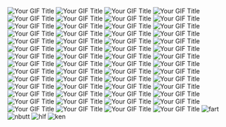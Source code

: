 ![Your GIF Title](https://s1.ezgif.com/tmp/ezgif-17947a0823c9d3.gif) ![Your GIF Title](https://media.discordapp.net/attachments/1085026449741852752/1367588398273007678/IMG_4830.png?ex=68152172&is=6813cff2&hm=8eda24798b919e6f07c263b72dfd59981ca22af7db4caf87d1626c2fcf52241e&=&format=webp&quality=lossless) ![Your GIF Title](https://media.discordapp.net/attachments/1085026449741852752/1367576036958666852/IMG_2866.gif?ex=681515ef&is=6813c46f&hm=291bf00dec6e15752167057cf3b7557faec1c72fac1620dad0658198cdaafcde&=) ![Your GIF Title](https://media.discordapp.net/attachments/1085026449741852752/1367588329096347658/IMG_4835.gif?ex=68152162&is=6813cfe2&hm=2dc770ce27cf1708247b7cea28f489b34a1d9dc3fb2d5ca36dbfecc3d544f8a2&=) ![Your GIF Title](https://media.discordapp.net/attachments/1085026449741852752/1367588399833419786/IMG_4826.png?ex=68152173&is=6813cff3&hm=b247f03bf88059195617c20803dfe07f09824b80f39fd4c2c087c3d0c3df007b&=&format=webp&quality=lossless) ![Your GIF Title](https://media.discordapp.net/attachments/1085026449741852752/1367588447149363421/IMG_4811.png?ex=6815217e&is=6813cffe&hm=d7e55ff324197d0702c764b4040969ee8435080dac866aeab0914df2ed60e5b6&=&format=webp&quality=lossless) ![Your GIF Title](https://media.discordapp.net/attachments/1085026449741852752/1367588447396692060/IMG_4810.gif?ex=6815217e&is=6813cffe&hm=79bcbc74ff6d8a2f9861ba94386ec9a77fe3cca2516b6ff6a60889f37c75724e&=) ![Your GIF Title](https://media.discordapp.net/attachments/1085026449741852752/1367588438685122752/IMG_4814.png?ex=6815217c&is=6813cffc&hm=19cc496928a3a598d5858f5e0ff93d41f1f0044dce9cb9990519755e00bd9678&=&format=webp&quality=lossless) ![Your GIF Title](https://media.discordapp.net/attachments/1085026449741852752/1367569968568471673/IMG_4102.gif?ex=68151048&is=6813bec8&hm=717cdd7617169fb18ec9b5e72b9e628d900a397491ad7036ef1253ba9e09fc66&=) ![Your GIF Title](https://media.discordapp.net/attachments/1085026449741852752/1367575900324888646/IMG_4807.gif?ex=681515ce&is=6813c44e&hm=02dd4718af70dfcb15186fe4b764894e75f8dc3754f4c9b5bf800db119b50f40&=) ![Your GIF Title](https://media.discordapp.net/attachments/1085026449741852752/1367588342723645480/IMG_4834.png?ex=68152165&is=6813cfe5&hm=167d53de3e8509b3424e2e46db4439775b4b12b78f4c0da73671b79d82635685&=&format=webp&quality=lossless) ![Your GIF Title](https://media.discordapp.net/attachments/1085026449741852752/1367588356246212761/IMG_4832.gif?ex=68152168&is=6813cfe8&hm=bac96c3491f6022230fcf8c92fdf55c4dca4eb1336f20e4c1cd0c84e392d3575&=) ![Your GIF Title](https://media.discordapp.net/attachments/1085026449741852752/1367588349144993812/IMG_4833.png?ex=68152166&is=6813cfe6&hm=a7a4143d96d7bd42bb742cd9329ed133d5832689633c9fe33664e5f8389d82b2&=&format=webp&quality=lossless) ![Your GIF Title](https://media.discordapp.net/attachments/1085026449741852752/1367588314793640100/IMG_4836.gif?ex=6815215e&is=6813cfde&hm=db71bc36a0151a80319ad58b6ee05124333fb64cd1a2e8c281924e03062bba9b&=) 
![Your GIF Title](https://media.discordapp.net/attachments/1085026449741852752/1367588398545633350/IMG_4829.gif?ex=68152172&is=6813cff2&hm=702a2dd595bff6d5acd978f7ce10e72ce0411dd23e8d2121feddccbcc7ac9b35&=) ![Your GIF Title](https://media.discordapp.net/attachments/1085026449741852752/1367588398927319212/IMG_4828.gif?ex=68152172&is=6813cff2&hm=acc09084fc260042c337dc0f4f14a02fba745fc1cf42577d75ac55395c138475&=) ![Your GIF Title](https://media.discordapp.net/attachments/1085026449741852752/1367588399392751706/IMG_4827.gif?ex=68152172&is=6813cff2&hm=80194c1aedbbfbd59f4046cf6e4143428be9111dde7377b5d64d7c85f038acd3&=) ![Your GIF Title](https://media.discordapp.net/attachments/1085026449741852752/1367588400089137254/IMG_4825.png?ex=68152173&is=6813cff3&hm=9de512231f43e6eccc83daba38b1224679de5d2974755778bd95a110b47c5c1e&=&format=webp&quality=lossless) ![Your GIF Title](https://media.discordapp.net/attachments/1085026449741852752/1367588400558899260/IMG_4823.gif?ex=68152173&is=6813cff3&hm=63518e64bce706de6ecae138eb1aa16e531d656e92b0d7f53fd03cb64ae4ba0b&=) ![Your GIF Title](https://media.discordapp.net/attachments/1085026449741852752/1367588400999305216/IMG_4822.gif?ex=68152173&is=6813cff3&hm=4018d1ed37ecae20c7430c5cf27818b069c7df61664837b6a68fab09a0e0657d&=) ![Your GIF Title](https://media.discordapp.net/attachments/1085026449741852752/1367588400277754047/IMG_4824.png?ex=68152173&is=6813cff3&hm=4f9011fc7ff3a26e5357c0530347288ffd3f62b7cd13f2855f4b0ea006f5154a&=&format=webp&quality=lossless) ![Your GIF Title](https://media.discordapp.net/attachments/1085026449741852752/1367588436256755823/IMG_4821.png?ex=6815217b&is=6813cffb&hm=2f494bdf5f9064ea1ada0447d8d228ac70661673a3be3cbc24e894203e2228a3&=&format=webp&quality=lossless) ![Your GIF Title](https://cdn.discordapp.com/attachments/1085026449741852752/1367588436931903599/IMG_4819.png?ex=6815217b&is=6813cffb&hm=79bcaaa705adc0a21f5b1b2606c3328dacd1ad9fb418b79b0df243c6e8e1c45d&=&format=webp&quality=lossless) ![Your GIF Title](https://media.discordapp.net/attachments/1085026449741852752/1367588397950042153/IMG_4831.png?ex=68152172&is=6813cff2&hm=96032a09513229f100bd297ef613483b7e81aeaa85689a749b382325ce0a9f10&=&format=webp&quality=lossless) ![Your GIF Title](https://media.discordapp.net/attachments/1085026449741852752/1367588437481226380/IMG_4818.gif?ex=6815217c&is=6813cffc&hm=15352e94a89b37972b996d8d1b2427f9cce14252236d6abeacc00e4b5d16e81a&=) ![Your GIF Title](https://media.discordapp.net/attachments/1085026449741852752/1367588439209414736/IMG_4813.gif?ex=6815217c&is=6813cffc&hm=d420613bcfda14a319a2161c20fd569faa541be1311226e5de96c2a5b2735287&=) ![Your GIF Title](https://media.discordapp.net/attachments/1085026449741852752/1367588437904851034/IMG_4815.png?ex=6815217c&is=6813cffc&hm=15867518f78f920d5229f3739afeb116aac5eb51802c4065e84edeb24fdbcdda&=&format=webp&quality=lossless) ![Your GIF Title](https://media.discordapp.net/attachments/1085026449741852752/1367588438156775565/IMG_4816.gif?ex=6815217c&is=6813cffc&hm=d480bd2f77139b49a056e91f81cfc3d939bd6edb86c9e9caea4904e5979d20f6&=) ![Your GIF Title](https://media.discordapp.net/attachments/1085026449741852752/1367588437158400142/IMG_4817.png?ex=6815217b&is=6813cffb&hm=2f096b97892c294749a82f7c2f52909c1216d10c52361808319628c84c2d8754&=&format=webp&quality=lossless) ![Your GIF Title](https://media.discordapp.net/attachments/1085026449741852752/1367588436537508031/IMG_4820.gif?ex=6815217b&is=6813cffb&hm=62c46958695ca12e59651c7b34209808c88af40d52e045b5d61ec7f9967201b0&=) ![Your GIF Title](https://file.garden/ZdgEq5zmo3pLm1Td/red%20stamps/85692049_qFXefeCuV.png?v=1723758534386) ![Your GIF Title](https://file.garden/ZdgEq5zmo3pLm1Td/red%20stamps/i15.gif?v=1720508100221) ![Your GIF Title](https://gifcity.carrd.co/assets/images/gallery61/748a0067.png?v=9133a0c8) ![Your GIF Title](https://media.discordapp.net/attachments/1085026449741852752/1367604476214771825/61476612_V6p4dB22Dn1ahCJ.png?ex=6815306b&is=6813deeb&hm=4acc1fc627973efca796dfd61b7aabbf4da7e17af5a0d8f628fd5a13a9631278&=&format=webp&quality=lossless) ![Your GIF Title](https://media.discordapp.net/attachments/1085026449741852752/1367600900490919966/IMG_4846.gif?ex=68152d17&is=6813db97&hm=9ea0b12835b4f1246bc19a94ab3b17860866414389c38d948b882c7cbf130ad9&=) ![Your GIF Title](https://media.discordapp.net/attachments/1085026449741852752/1367600857742573578/IMG_4852.gif?ex=68152d0d&is=6813db8d&hm=25a195c9a341dc74a76fec927c7efc685c18067c77fc673456ef3ab8671e1ce6&=) ![Your GIF Title](https://media.discordapp.net/attachments/1085026449741852752/1367600979079331890/IMG_4837.gif?ex=68152d2a&is=6813dbaa&hm=04e2341b54446abcdcfe29d5ad10f8dd25e95d9d90c86c556785ce9b02f16a7f&=) ![Your GIF Title](https://media.discordapp.net/attachments/1085026449741852752/1367600868748169261/IMG_4849.gif?ex=68152d0f&is=6813db8f&hm=901a0164b5518e53c2fa4a4f6dbd0933a4a6039dcc10277c8434f8be02845cb5&=) ![Your GIF Title](https://images-wixmp-ed30a86b8c4ca887773594c2.wixmp.com/f/46f5d4d8-8b3b-4608-a180-43cd7e256546/d1jyhaw-d22a20d7-47d4-4403-8af7-c97d358c1dea.gif?token=eyJ0eXAiOiJKV1QiLCJhbGciOiJIUzI1NiJ9.eyJzdWIiOiJ1cm46YXBwOjdlMGQxODg5ODIyNjQzNzNhNWYwZDQxNWVhMGQyNmUwIiwiaXNzIjoidXJuOmFwcDo3ZTBkMTg4OTgyMjY0MzczYTVmMGQ0MTVlYTBkMjZlMCIsIm9iaiI6W1t7InBhdGgiOiJcL2ZcLzQ2ZjVkNGQ4LThiM2ItNDYwOC1hMTgwLTQzY2Q3ZTI1NjU0NlwvZDFqeWhhdy1kMjJhMjBkNy00N2Q0LTQ0MDMtOGFmNy1jOTdkMzU4YzFkZWEuZ2lmIn1dXSwiYXVkIjpbInVybjpzZXJ2aWNlOmZpbGUuZG93bmxvYWQiXX0.iq761B3YQ2WNzcSH-EErqfjCghWGzTez09YAJLqYscE) ![Your GIF Title](https://adriansblinkiecollection.neocities.org/stamps/e77.png) ![Your GIF Title](https://images-wixmp-ed30a86b8c4ca887773594c2.wixmp.com/f/46f5d4d8-8b3b-4608-a180-43cd7e256546/d1nako0-0ea47a13-1b1a-42f0-ac2b-248fc1b5f8e8.gif?token=eyJ0eXAiOiJKV1QiLCJhbGciOiJIUzI1NiJ9.eyJzdWIiOiJ1cm46YXBwOjdlMGQxODg5ODIyNjQzNzNhNWYwZDQxNWVhMGQyNmUwIiwiaXNzIjoidXJuOmFwcDo3ZTBkMTg4OTgyMjY0MzczYTVmMGQ0MTVlYTBkMjZlMCIsIm9iaiI6W1t7InBhdGgiOiJcL2ZcLzQ2ZjVkNGQ4LThiM2ItNDYwOC1hMTgwLTQzY2Q3ZTI1NjU0NlwvZDFuYWtvMC0wZWE0N2ExMy0xYjFhLTQyZjAtYWMyYi0yNDhmYzFiNWY4ZTguZ2lmIn1dXSwiYXVkIjpbInVybjpzZXJ2aWNlOmZpbGUuZG93bmxvYWQiXX0.wzrmeVjK-j0eGxO8CLnKg5uMdV7UiIUsIKSZU6ggQjs) ![Your GIF Title](https://64.media.tumblr.com/bde75205e3e314b031783c3397753cfa/8cb8a05ddc1f3d66-15/s100x200/1c379116c9ce23d8366007eacefff02239eaf29f.pnj) ![Your GIF Title](https://64.media.tumblr.com/2b73cbe5fe6e28b9e703ee1b2fc357b7/60198fbe7c838325-25/s100x200/0b27dd2cedefe19ac666bf84e90fc02db74ae926.pnj) ![Your GIF Title](https://i.imgur.com/QAGI65M.png) ![Your GIF Title](https://i.imgur.com/Ye6ZOZq.jpg) ![Your GIF Title](https://i.imgur.com/P5aWOxc.gif) ![Your GIF Title](https://file.garden/ZOlrpBmImkvw07bL/stamps/nintendo%20controller.png) ![Your GIF Title](https://external-media.spacehey.net/media/sSdcvmiuWReLeDUW6Ilu3ZJ0EUJiuD5kFPqZdgphN2xU=/https://y2k.neocities.org/stamps/tumblr_inline_pbucbotQK61w0jw8b_1280.png) ![Your GIF Title](https://adriansblinkiecollection.neocities.org/stamps/d59.png) ![Your GIF Title](https://autism.crd.co/assets/images/gallery05/3119e27d_original.gif?v=d6547f5c) ![Your GIF Title](https://adriansblinkiecollection.neocities.org/stamps/d87.png) ![Your GIF Title](https://adriansblinkiecollection.neocities.org/stamps/b73.png) ![Your GIF Title](https://adriansblinkiecollection.neocities.org/stamps/b13.png) ![Your GIF Title](https://media.discordapp.net/attachments/1085026449741852752/1367600923987153026/IMG_4844.gif?ex=68152d1d&is=6813db9d&hm=cf73e1eb6420a9667e4c6e598f476d151505ab5d2149fc9bf41eba9fb3469195&=) ![Your GIF Title](https://media.discordapp.net/attachments/1085026449741852752/1367600937014788236/IMG_4842.gif?ex=68152d20&is=6813dba0&hm=a46007d8fe702cb627840b825439d6cf76bf6c692d5917dc126ed590518a0ef5&=) ![Your GIF Title](https://media.discordapp.net/attachments/1085026449741852752/1367617841523720253/ezgif-26374c91f64336.gif?ex=68153cde&is=6813eb5e&hm=a4ab2f82de59298271da6832974176b3b1e51839cdc1b08998a36e4af2dd5314&=) ![fart](https://petrapixel.neocities.org/assets/img/blinkies/stamps/brofist.gif) ![nbutt](https://64.media.tumblr.com/bfafc80b28ff5e16d3480debe28b426f/13ddacd4e434bd1e-0f/s100x200/07963ab1c9916be0aa23d35410561cd71f7b1084.gifv) ![hlf](https://64.media.tumblr.com/7fe43bf50d84609a003c745ea13fb936/b80352c71c49a8aa-a1/s250x400/6a3a2f565fee7761d7e419efa3b484b7d7ecfde1.gifv) ![ken](https://s3.ezgif.com/tmp/ezgif-3e03aab0112a2f.gif)

